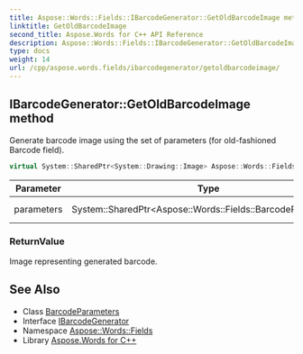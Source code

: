 ```yaml
---
title: Aspose::Words::Fields::IBarcodeGenerator::GetOldBarcodeImage method
linktitle: GetOldBarcodeImage
second_title: Aspose.Words for C++ API Reference
description: Aspose::Words::Fields::IBarcodeGenerator::GetOldBarcodeImage method. Generate barcode image using the set of parameters (for old-fashioned Barcode field) in C++.
type: docs
weight: 14
url: /cpp/aspose.words.fields/ibarcodegenerator/getoldbarcodeimage/
---
```

## IBarcodeGenerator::GetOldBarcodeImage method


Generate barcode image using the set of parameters (for old-fashioned Barcode field).

```cpp
virtual System::SharedPtr<System::Drawing::Image> Aspose::Words::Fields::IBarcodeGenerator::GetOldBarcodeImage(System::SharedPtr<Aspose::Words::Fields::BarcodeParameters> parameters)=0
```


| Parameter | Type | Description |
| --- | --- | --- |
| parameters | System::SharedPtr\<Aspose::Words::Fields::BarcodeParameters\> | The set of parameters |

### ReturnValue

Image representing generated barcode.

## See Also

* Class [BarcodeParameters](../../barcodeparameters/)
* Interface [IBarcodeGenerator](../)
* Namespace [Aspose::Words::Fields](../../)
* Library [Aspose.Words for C++](../../../)
